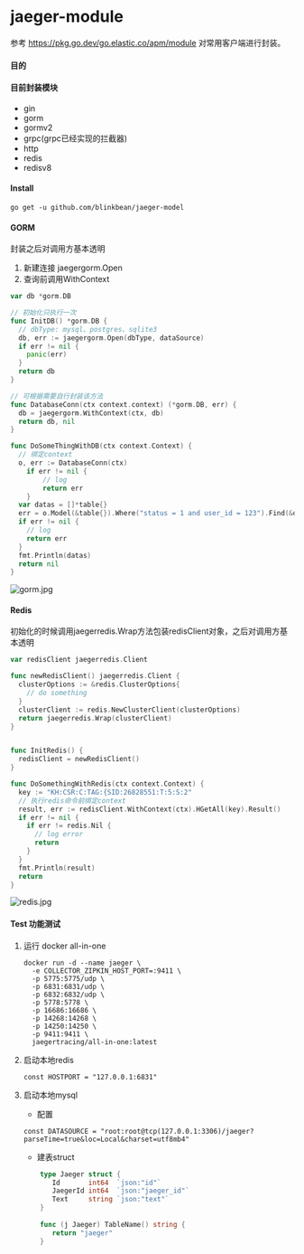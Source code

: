 # jaeger-module

参考 https://pkg.go.dev/go.elastic.co/apm/module 对常用客户端进行封装。



#### 目的



#### 目前封装模块
- gin
- gorm
- gormv2
- grpc(grpc已经实现的拦截器)
- http
- redis
- redisv8

#### Install
```
go get -u github.com/blinkbean/jaeger-model
```

#### GORM

封装之后对调用方基本透明

1. 新建连接 jaegergorm.Open
2. 查询前调用WithContext

```go
var db *gorm.DB

// 初始化只执行一次
func InitDB() *gorm.DB {
  // dbType: mysql、postgres、sqlite3
  db, err := jaegergorm.Open(dbType, dataSource)
  if err != nil {
    panic(err)
  }
  return db
}

// 可根据需要自行封装该方法
func DatabaseConn(ctx context.context) (*gorm.DB, err) {
  db = jaegergorm.WithContext(ctx, db)
  return db, nil
}

func DoSomeThingWithDB(ctx context.Context) {
  // 绑定context
  o, err := DatabaseConn(ctx)
  	if err != nil {
		// log
		return err
	}
  var datas = []*table{}
  err = o.Model(&table{}).Where("status = 1 and user_id = 123").Find(&datas).Error
  if err != nil {
    // log
    return err
  }
  fmt.Println(datas)
  return nil
}
```

![gorm.jpg](https://i.loli.net/2021/06/25/xpAQnbNolP83aBM.jpg)



#### Redis

初始化的时候调用jaegerredis.Wrap方法包装redisClient对象，之后对调用方基本透明

```go
var redisClient jaegerredis.Client

func newRedisClient() jaegerredis.Client {
  clusterOptions := &redis.ClusterOptions{
    // do something
  }
  clusterClient := redis.NewClusterClient(clusterOptions)
  return jaegerredis.Wrap(clusterClient)
}


func InitRedis() {
  redisClient = newRedisClient()
}

func DoSomethingWithRedis(ctx context.Context) {
  key := "KH:CSR:C:TAG:{SID:26828551:T:5:S:2"
  // 执行redis命令前绑定context
  result, err := redisClient.WithContext(ctx).HGetAll(key).Result()
  if err != nil {
    if err != redis.Nil {
      // log error
      return
    }
  }
  fmt.Println(result)
  return
}

```

![redis.jpg](https://i.loli.net/2021/06/28/BztkNbL8PQrqvXF.jpg)


#### Test 功能测试

1. 运行 docker all-in-one
    ```shell script
    docker run -d --name jaeger \
      -e COLLECTOR_ZIPKIN_HOST_PORT=:9411 \
      -p 5775:5775/udp \
      -p 6831:6831/udp \
      -p 6832:6832/udp \
      -p 5778:5778 \
      -p 16686:16686 \
      -p 14268:14268 \
      -p 14250:14250 \
      -p 9411:9411 \
      jaegertracing/all-in-one:latest
    ```
   
2. 启动本地redis
    ```
   const HOSTPORT = "127.0.0.1:6831"
   ```
3. 启动本地mysql
    - 配置
    ```
   const DATASOURCE = "root:root@tcp(127.0.0.1:3306)/jaeger?parseTime=true&loc=Local&charset=utf8mb4"
   ```
    - 建表struct
    ```go
        type Jaeger struct {
           Id       int64  `json:"id"`
           JaegerId int64  `json:"jaeger_id"`
           Text     string `json:"text"`
        }
        
        func (j Jaeger) TableName() string {
           return "jaeger"
        }
    ```


